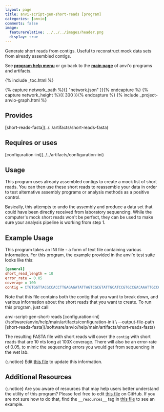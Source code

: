 ```yaml
---
layout: page
title: anvi-script-gen-short-reads [program]
categories: [anvio]
comments: false
image:
  featurerelative: ../../../images/header.png
  display: true
---
```


Generate short reads from contigs. Useful to reconstruct mock data sets from already assembled contigs.

See **[program help menu](../../../vignette#anvi-script-gen-short-reads)** or go back to the **[main page](../../)** of anvi'o programs and artifacts.


{% include _toc.html %}
<div id="svg" class="subnetwork"></div>
{% capture network_path %}{{ "network.json" }}{% endcapture %}
{% capture network_height %}{{ 300 }}{% endcapture %}
{% include _project-anvio-graph.html %}


## Provides

<p style="text-align: left" markdown="1"><span class="artifact-p">[short-reads-fasta](../../artifacts/short-reads-fasta)</span></p>

## Requires or uses

<p style="text-align: left" markdown="1"><span class="artifact-r">[configuration-ini](../../artifacts/configuration-ini)</span></p>

## Usage


This program uses already assembled contigs to create a mock list of short reads. You can then use these short reads to reassemble your data in order to test alternative assembly programs or analysis methods as a positive control. 

Basically, this attempts to undo the assembly and produce a data set that could have been directly received from laboratory sequencing. While the computer's mock short reads won't be perfect, they can be used to make sure your analysis pipeline is working from step 1. 

## Example Usage

This program takes an INI file - a form of text file containing various information. For this program, the example provided in the anvi'o test suite looks like this: 

```ini
[general]
short_read_length = 10
error_rate = 0.05
coverage = 100
contig = CTGTGGTTACGCCACCTTGAGAGATATTAGTCGCGTATTGCATCCGTGCCGACAAATTGCCCAACGCATCGTTCCTTCTCCTAAGTAATTTAACATGCGT
```

Note that this file contains both the contig that you want to break down, and various information about the short reads that you want to create. To run this program, just call 

<div class="codeblock" markdown="1">
anvi&#45;script&#45;gen&#45;short&#45;reads <span class="artifact&#45;n">[configuration&#45;ini](/software/anvio/help/main/artifacts/configuration&#45;ini)</span> \
                            &#45;&#45;output&#45;file&#45;path <span class="artifact&#45;n">[short&#45;reads&#45;fasta](/software/anvio/help/main/artifacts/short&#45;reads&#45;fasta)</span>
</div>
    
The resulting FASTA file with short reads will cover the `contig` with short reads that are 10 nts long at 100X coverage. There will also be an error-rate of 0.05, to mimic the sequencing errors you would get from sequencing in the wet lab. 


{:.notice}
Edit [this file](https://github.com/merenlab/anvio/tree/master/anvio/docs/programs/anvi-script-gen-short-reads.md) to update this information.


## Additional Resources



{:.notice}
Are you aware of resources that may help users better understand the utility of this program? Please feel free to edit [this file](https://github.com/merenlab/anvio/tree/master/bin/anvi-script-gen-short-reads) on GitHub. If you are not sure how to do that, find the `__resources__` tag in [this file](https://github.com/merenlab/anvio/blob/master/bin/anvi-interactive) to see an example.
